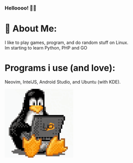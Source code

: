### Helloooo! 👋😊

# 💫 About Me:
I like to play games, program, and do random stuff on Linux. <br> Im starting to learn Python, PHP and GO

# Programs i use (and love):
Neovim, IntelJS, Android Studio, and Ubuntu (with KDE).

![linux dancing](./yetopen.gif)
